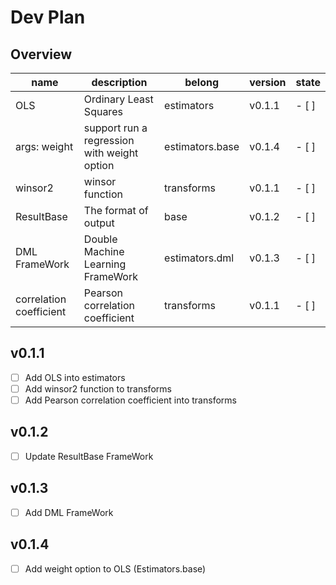# Dev Plan

## Overview
| name                    | description                                 | belong          | version | state |
|-------------------------|---------------------------------------------|-----------------|---------|-------|
| OLS                     | Ordinary Least Squares                      | estimators      | v0.1.1  | - [ ] |
| args: weight            | support run a regression with weight option | estimators.base | v0.1.4  | - [ ] |
| winsor2                 | winsor function                             | transforms      | v0.1.1  | - [ ] |
| ResultBase              | The format of output                        | base            | v0.1.2  | - [ ] |
| DML FrameWork           | Double Machine Learning FrameWork           | estimators.dml  | v0.1.3  | - [ ] |
| correlation coefficient | Pearson correlation coefficient             | transforms      | v0.1.1  | - [ ] |

## v0.1.1
- [ ] Add OLS into estimators
- [ ] Add winsor2 function to transforms
- [ ] Add Pearson correlation coefficient into transforms

## v0.1.2
- [ ] Update ResultBase FrameWork

## v0.1.3
- [ ] Add DML FrameWork

## v0.1.4
- [ ] Add weight option to OLS (Estimators.base)

